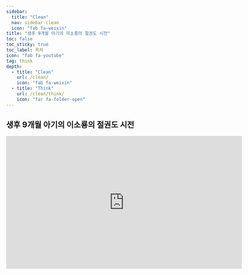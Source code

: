 ```yaml
---
sidebar:
  title: "Clean"
  nav: sidebar-clean
  icon: "fab fa-weixin"
title: "생후 9개월 아기의 이소룡의 절권도 시전"
toc: false
toc_sticky: true
toc_label: 목차
icon: "fab fa-youtube"
tag: think
depth: 
  - title: "Clean"
    url: /clean/
    icon: "fab fa-weixin"
  - title: "Think"
    url: /clean/think/
    icon: "far fa-folder-open"
---
```

## 생후 9개월 아기의 이소룡의 절권도 시전
<iframe width="640" height="360" src="https://www.youtube-nocookie.com/embed/WpPbTDhlrA0" frameborder="0" allowfullscreen></iframe>
